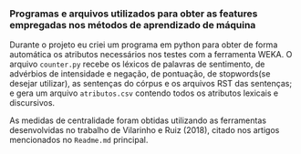 ### Programas e arquivos utilizados para obter as features empregadas nos métodos de aprendizado de máquina

Durante o projeto eu criei um programa em python para obter de forma automática os atributos necessários nos testes com a ferramenta WEKA. O arquivo ```counter.py``` recebe os léxicos de palavras de sentimento, de advérbios de intensidade e negação, de pontuação, de stopwords(se desejar utilizar), as sentenças do córpus e os arquivos RST das sentenças; e gera um arquivo ```atributos.csv``` contendo todos os atributos lexicais e discursivos.

As medidas de centralidade foram obtidas utilizando as ferramentas desenvolvidas no trabalho de Vilarinho e Ruiz (2018), citado nos artigos mencionados no ```Readme.md``` principal.